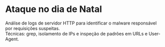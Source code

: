 # Ataque no dia de Natal

Análise de logs de servidor HTTP para identificar o malware responsável por requisições suspeitas.  
Técnicas: grep, isolamento de IPs e inspeção de padrões em URLs e User-Agent.
